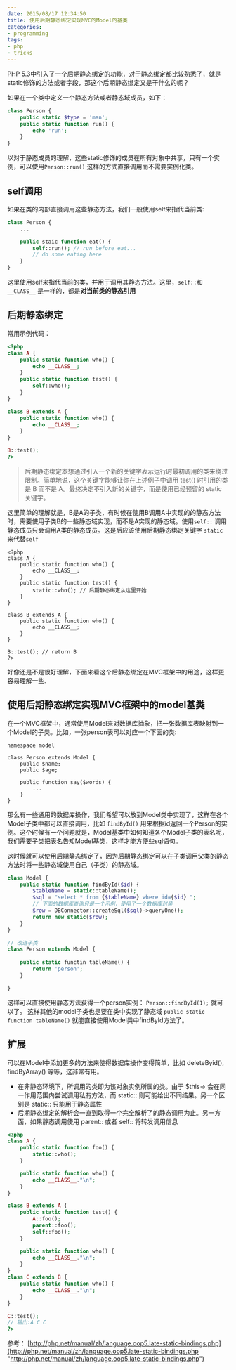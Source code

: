 ```yaml
---
date: 2015/08/17 12:34:50
title: 使用后期静态绑定实现MVC的Model的基类
categories:
- programming
tags:
- php
- tricks
---
```


PHP 5.3中引入了一个后期静态绑定的功能，对于静态绑定都比较熟悉了，就是static修饰的方法或者字段，那这个后期静态绑定又是干什么的呢？

如果在一个类中定义一个静态方法或者静态域成员，如下：

```php
class Person {
	public static $type = 'man';
	public static function run() {
		echo 'run';
	}
}
```
以对于静态成员的理解，这些static修饰的成员在所有对象中共享，只有一个实例，可以使用`Person::run()` 这样的方式直接调用而不需要实例化类。

## self调用 ##
如果在类的内部直接调用这些静态方法，我们一般使用self来指代当前类:

```php
class Person {
	...

	public staic function eat() {
		self::run(); // run before eat...
		// do some eating here
	}
}
```
这里使用self来指代当前的类，并用于调用其静态方法。这里，`self::`和`__CLASS__` 是一样的，都是**对当前类的静态引用**

## 后期静态绑定 ##

常用示例代码：

```php
<?php
class A {
    public static function who() {
        echo __CLASS__;
    }
    public static function test() {
        self::who();
    }
}

class B extends A {
    public static function who() {
        echo __CLASS__;
    }
}

B::test();
?>
```

> 后期静态绑定本想通过引入一个新的关键字表示运行时最初调用的类来绕过限制。简单地说，这个关键字能够让你在上述例子中调用 test() 时引用的类是 B 而不是 A。最终决定不引入新的关键字，而是使用已经预留的 static 关键字。

这里简单的理解就是，B是A的子类，有时候在使用B调用A中实现的的静态方法时，需要使用子类B的一些静态域实现，而不是A实现的静态域。使用`self::` 调用静态成员只会调用A类的静态成员。这是后应该使用后期静态绑定关键字 `static`来代替`self`

```
<?php
class A {
    public static function who() {
        echo __CLASS__;
    }
    public static function test() {
        static::who(); // 后期静态绑定从这里开始
    }
}

class B extends A {
    public static function who() {
        echo __CLASS__;
    }
}

B::test(); // return B
?>
```

好像还是不是很好理解，下面来看这个后静态绑定在MVC框架中的用途，这样更容易理解一些.

## 使用后期静态绑定实现MVC框架中的model基类 ##
在一个MVC框架中，通常使用Model来对数据库抽象，把一张数据库表映射到一个Model的子类。比如，一张person表可以对应一个下面的类:

```
namespace model

class Person extends Model {
	public $name;
	public $age;
	
	public function say($words) {
		...
	}
}
```
那么有一些通用的数据库操作，我们希望可以放到Model类中实现了，这样在各个Model子类中都可以直接调用，比如 `findById()` 用来根据id返回一个Person的实例。这个时候有一个问题就是，Model基类中如何知道各个Model子类的表名呢，我们需要子类把表名告知Model基类，这样才能方便些sql语句。

这时候就可以使用后期静态绑定了，因为后期静态绑定可以在子类调用父类的静态方法时将一些静态域使用自己（子类）的静态域。

```php
class Model {
	public static function findById($id) {
		$tableName = static::tableName();
		$sql = "select * from {$tableName} where id={$id} ";
		// 下面的数据库查询只是一个示例，使用了一个数据库封装
		$row = DBConnector::createSql($sql)->queryOne();
		return new static($row);
	}
}

// 改进子类
class Person extends Model {
	
	public static functin tableName() {
		return 'person';
	}

}
```

这样可以直接使用静态方法获得一个person实例： `Person::findById(1);` 就可以了。
这样其他的model子类也是要在类中实现了静态域 `public static function tableName()` 就能直接使用Model类中findById方法了。

## 扩展 ##
可以在Model中添加更多的方法来使得数据库操作变得简单，比如 deleteByid(), findByArray() 等等，这非常有用。

- 在非静态环境下，所调用的类即为该对象实例所属的类。由于 $this-> 会在同一作用范围内尝试调用私有方法，而 static:: 则可能给出不同结果。另一个区别是 static:: 只能用于静态属性
- 后期静态绑定的解析会一直到取得一个完全解析了的静态调用为止。另一方面，如果静态调用使用 parent:: 或者 self:: 将转发调用信息

```php
<?php
class A {
    public static function foo() {
        static::who();
    }

    public static function who() {
        echo __CLASS__."\n";
    }
}

class B extends A {
    public static function test() {
        A::foo();
        parent::foo();
        self::foo();
    }

    public static function who() {
        echo __CLASS__."\n";
    }
}
class C extends B {
    public static function who() {
        echo __CLASS__."\n";
    }
}

C::test(); 
// 输出:A C C
?>
```

参考： [http://php.net/manual/zh/language.oop5.late-static-bindings.php](http://php.net/manual/zh/language.oop5.late-static-bindings.php "http://php.net/manual/zh/language.oop5.late-static-bindings.php")
